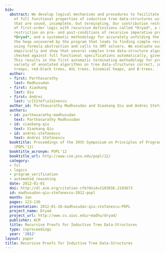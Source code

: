```yaml
---
bib:
  abstract: We develop logical mechanisms and procedures to facilitate the verification
    of full functional properties of inductive tree data-structures using recursion
    that are sound, incomplete, but terminating. Our contribution rests in a new extension
    of first-order logic with recursive definitions called *Dryad*, a syntactical
    restriction on pre- and post-conditions of recursive imperative programs using
    *Dryad*, and a systematic methodology for accurately unfolding the footprint on
    the heap uncovered by the program that leads to finding simple recursive proofs
    using formula abstraction and calls to SMT solvers. We evaluate our methodology
    empirically and show that several complex tree data-structure algorithms can be
    checked against full functional specifications automatically, given pre- and post-conditions.
    This results in the first automatic terminating methodology for proving a wide
    variety of annotated algorithms on tree data-structures correct, including max-heaps,
    treaps, red-black trees, AVL trees, binomial heaps, and B-trees.
  author:
  - first: Parthasarathy
    last: Madhusudan
  - first: Xiaokang
    last: Qiu
  - first: Andrei
    last: \c{S}tef\u{a}nescu
  author_id: Parthasarathy Madhusudan and Xiaokang Qiu and Andrei Stefanescu
  authors:
  - id: parthasarathy-madhusudan
    text: Parthasarathy Madhusudan
  - id: xiaokang-qiu
    text: Xiaokang Qiu
  - id: andrei-stefanescu
    text: Andrei Stefanescu
  booktitle: Proceedings of the 39th Symposium on Principles of Programming Languages
    (POPL'12)
  booktitle_acronym: POPL'12
  booktitle_url: http://www.cse.psu.edu/popl/12/
  category:
  - fsl
  - logics
  - program_verification
  - automated_reasoning
  date: 2012-01-01
  doi: http://dl.acm.org/citation.cfm?doid=2103656.2103673
  id: madhusudan-qiu-stefanescu-2012-popl
  month: Jan
  pages: 123-136
  presentation: 2012-01-26-madhusudan-qiu-stefanescu-POPL
  project_name: Dryad
  project_url: http://www.cs.uiuc.edu/~madhu/dryad/
  publisher: ACM
  title: Recursive Proofs for Inductive Tree Data-Structures
  type: inproceedings
  year: '2012'
layout: paper
title: Recursive Proofs for Inductive Tree Data-Structures
---
```

